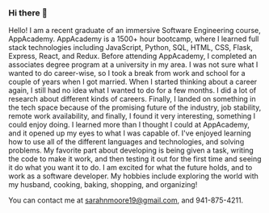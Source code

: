 ### Hi there 👋

<!--
**sarahmoore19/sarahmoore19** is a ✨ _special_ ✨ repository because its `README.md` (this file) appears on your GitHub profile.

Here are some ideas to get you started:

- 🔭 I’m currently working on ...
- 🌱 I’m currently learning ...
- 👯 I’m looking to collaborate on ...
- 🤔 I’m looking for help with ...
- 💬 Ask me about ...
- 📫 How to reach me: ...
- 😄 Pronouns: ...
- ⚡ Fun fact: ...
-->
Hello! I am a recent graduate of an immersive Software Engineering course, AppAcademy. AppAcademy is a 1500+ hour bootcamp, where I learned full stack technologies including JavaScript, Python, SQL, HTML, CSS, Flask, Express, React, and Redux. Before attending AppAcademy, I completed an associates degree program at a university in my area. I was not sure what I wanted to do career-wise, so I took a break from work and school for a couple of years when I got married. When I started thinking about a career again, I still had no idea what I wanted to do for a few months. I did a lot of research about different kinds of careers. Finally, I landed on something in the tech space because of the promising future of the industry, job stability, remote work availability, and finally, I found it very interesting, something I could enjoy doing. I learned more than I thought I could at AppAcademy, and it opened up my eyes to what I was capable of. I've enjoyed learning how to use all of the different languages and technologies, and solving problems. My favorite part about developing is being given a task, writing the code to make it work, and then testing it out for the first time and seeing it do what you want it to do. I am excited for what the future holds, and to work as a software developer. My hobbies include exploring the world with my husband, cooking, baking, shopping, and organizing!

You can contact me at sarahnmoore19@gmail.com, and 941-875-4211.
